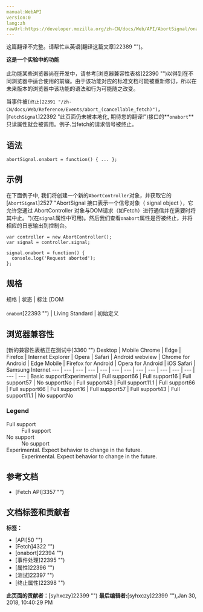 ```yaml
---
manual:WebAPI
version:0
lang:zh
rawUrl:https://developer.mozilla.org/zh-CN/docs/Web/API/AbortSignal/onabort
---
```




这篇翻译不完整。请帮忙从英语[翻译这篇文章]22389 "")。






**这是一个实验中的功能**<br></br>此功能某些浏览器尚在开发中，请参考[浏览器兼容性表格]22390 "")以得到在不同浏览器中适合使用的前缀。由于该功能对应的标准文档可能被重新修订，所以在未来版本的浏览器中该功能的语法和行为可能随之改变。



当事件被`[终止]22391 "/zh-CN/docs/Web/Reference/Events/abort_(cancellable_fetch)")`，[`FetchSignal`]22392 "此页面仍未被本地化, 期待您的翻译!")接口的**`onabort`**只读属性就会被调用。例子.当fetch的请求信号被终止。

## 语法<a name="语法"></a>

```
abortSignal.onabort = function() { ... };
```

## 示例<a name="示例"></a>


在下面例子中, 我们将创建一个新的`AbortController`对象，并获取它的[`AbortSignal`]2527 "AbortSignal 接口表示一个信号对象（ signal object ），它允许您通过 AbortController 对象与DOM请求（如Fetch）进行通信并在需要时将其中止。")(在`signal`属性中可用)。然后我们查看`onabort`属性是否被终止，并将相应的日志输出到控制台。


```
var controller = new AbortController();
var signal = controller.signal;

signal.onabort = function() {
  console.log('Request aborted');
};
```

## 规格<a name="规格"></a>
规格 | 状态 | 标注 
[DOM<br></br><small>onabort</small>]22393 "") | Living Standard | 初始定义 


## 浏览器兼容性<a name="浏览器兼容性"></a>
[新的兼容性表格正在测试中<i></i>]3360 "")
<abbr>Desktop<i></i></abbr> | <abbr>Mobile<i></i></abbr> 
<abbr>Chrome<i></i></abbr> | <abbr>Edge<i></i></abbr> | <abbr>Firefox<i></i></abbr> | <abbr>Internet Explorer<i></i></abbr> | <abbr>Opera<i></i></abbr> | <abbr>Safari<i></i></abbr> | <abbr>Android webview<i></i></abbr> | <abbr>Chrome for Android<i></i></abbr> | <abbr>Edge Mobile<i></i></abbr> | <abbr>Firefox for Android<i></i></abbr> | <abbr>Opera for Android<i></i></abbr> | <abbr>iOS Safari<i></i></abbr> | <abbr>Samsung Internet<i></i></abbr> 
 ---  |  ---  |  ---  |  ---  |  ---  |  ---  |  ---  |  ---  |  ---  |  ---  |  ---  |  ---  |  ---  |  ---  | 
Basic support<abbr>Experimental<i></i></abbr> | <abbr>Full support</abbr>66 | <abbr>Full support</abbr>16 | <abbr>Full support</abbr>57 | <abbr>No support</abbr>No | <abbr>Full support</abbr>43 | <abbr>Full support</abbr>11.1 | <abbr>Full support</abbr>66 | <abbr>Full support</abbr>66 | <abbr>Full support</abbr>16 | <abbr>Full support</abbr>57 | <abbr>Full support</abbr>43 | <abbr>Full support</abbr>11.1 | <abbr>No support</abbr>No 


### Legend<a name="Legend"></a>
<dl><dt id=''><abbr>Full support</abbr></dt><dd>Full support</dd><dt id=''><abbr>No support</abbr></dt><dd>No support</dd><dt id=''><abbr>Experimental. Expect behavior to change in the future.<i></i></abbr></dt><dd>Experimental. Expect behavior to change in the future.</dd></dl>

## 参考文档<a name="参考文档"></a>

* [Fetch API]3357 "")



## 文档标签和贡献者
**标签：**
* [API]50 "")
* [Fetch]4322 "")
* [onabort]22394 "")
* [事件处理]22395 "")
* [属性]22396 "")
* [测试]22397 "")
* [终止属性]22398 "")

**此页面的贡献者：**[syhxczy]22399 "")
**最后编辑者:**[syhxczy]22399 ""),<time>Jan 30, 2018, 10:40:29 PM</time>


